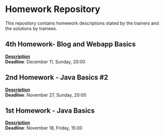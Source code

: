 Homework Repository
===================
This repository contains homework descriptions stated by the trainers and the solutions by trainees.

4th Homework- Blog and Webapp Basics
---
**[Description](https://github.com/schonherz-java-ee-2016-q4/homework/blob/master/homeworks/homework-04-blog-web-app.md)**  
**Deadline**: December 11, Sunday, 20:00

2nd Homework - Java Basics #2
---
**[Description](https://github.com/schonherz-java-ee-2016-q4/homework/blob/master/homeworks/homework-02-java-basics-2.md)**  
**Deadline**: November 27, Sunday, 20:00

1st Homework - Java Basics
---
**[Description](https://github.com/schonherz-java-ee-2016-q4/homework/blob/master/homeworks/homework-01-java-basics.md)**  
**Deadline**: November 18, Friday, 15:00
